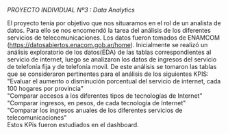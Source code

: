 *PROYECTO INDIVIDUAL Nº3 : Data Analytics*

El proyecto tenía por objetivo que nos situaramos en el rol de un analista de datos.
Para ello se nos encomendó la tarea del análisis de los diferentes servicios de telecomunicaciones.
Los datos fueron tomados de ENAMCOM (https://datosabiertos.enacom.gob.ar/home).
Inicialmente se realizó un análisis exploratorio de los datos(EDA) de las tablas correspondientes al servicio de internet, luego se analizaron los datos de ingresos del servicio de telefonía fija y de telefonía movil.
De este análisis se tomaron las tablas que se consideraron pertinentes para el análisis de los siguientes KPIS:<br>
"Evaluar el aumento o disminución porcentual del servicio de internet, cada 100 hogares por provincia"<br>
"Comparar accesos a los diferentes tipos de tecnologías de Internet"<br>
"Comparar ingresos, en pesos, de cada tecnología de Internet"<br>
"Comparar los ingresos anuales de los diferentes servicios de telecomunicaciones"<br>
Estos KPis fueron estudiados en el dashboard.
